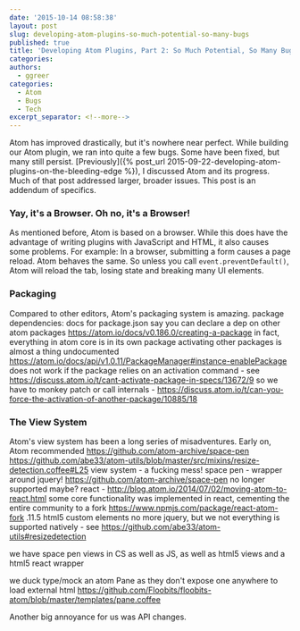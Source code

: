 ```yaml
---
date: '2015-10-14 08:58:38'
layout: post
slug: developing-atom-plugins-so-much-potential-so-many-bugs
published: true
title: 'Developing Atom Plugins, Part 2: So Much Potential, So Many Bugs'
categories:
authors:
  - ggreer
categories:
  - Atom
  - Bugs
  - Tech
excerpt_separator: <!--more-->
---
```


Atom has improved drastically, but it's nowhere near perfect. While building our Atom plugin, we ran into quite a few bugs. Some have been fixed, but many still persist. [Previously]({% post_url 2015-09-22-developing-atom-plugins-on-the-bleeding-edge %}), I discussed Atom and its progress. Much of that post addressed larger, broader issues. This post is an addendum of specifics.

<!--more-->

### Yay, it's a Browser. Oh no, it's a Browser!

As mentioned before, Atom is based on a browser. While this does have the advantage of writing plugins with JavaScript and HTML, it also causes some problems. For example: In a browser, submitting a form causes a page reload. Atom behaves the same. So unless you call `event.preventDefault()`, Atom will reload the tab, losing state and breaking many UI elements.


### Packaging

Compared to other editors, Atom's packaging system is amazing.
package dependencies:
  docs for package.json say you can declare a dep on other atom packages https://atom.io/docs/v0.186.0/creating-a-package
  in fact, everything in atom core is in its own package
  activating other packages is almost a thing
    undocumented
    https://atom.io/docs/api/v1.0.11/PackageManager#instance-enablePackage
    does not work if the package relies on an activation command - see https://discuss.atom.io/t/cant-activate-package-in-specs/13672/9
    so we have to monkey patch or call internals - https://discuss.atom.io/t/can-you-force-the-activation-of-another-package/10885/18


### The View System

Atom's view system has been a long series of misadventures. Early on, Atom recommended
https://github.com/atom-archive/space-pen
https://github.com/abe33/atom-utils/blob/master/src/mixins/resize-detection.coffee#L25
view system - a fucking mess!
  space pen - wrapper around jquery! https://github.com/atom-archive/space-pen
    no longer supported maybe?
  react -
    http://blog.atom.io/2014/07/02/moving-atom-to-react.html
    some core functionality was implemented in react, cementing the entire community to a fork https://www.npmjs.com/package/react-atom-fork .11.5
  html5 custom elements
    no more jquery, but we not everything is supported natively - see https://github.com/abe33/atom-utils#resizedetection

  we have space pen views in CS as well as JS, as well as html5 views and a html5 react wrapper

  we duck type/mock an atom Pane as they don't expose one anywhere to load external html
    https://github.com/Floobits/floobits-atom/blob/master/templates/pane.coffee

Another big annoyance for us was API changes.
